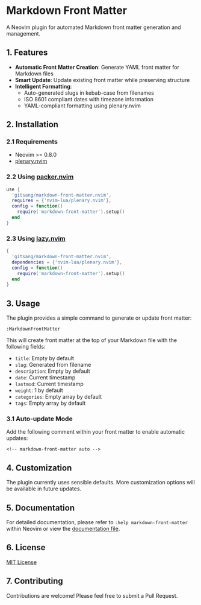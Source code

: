 # Markdown Front Matter

A Neovim plugin for automated Markdown front matter generation and management.

## 1. Features

- **Automatic Front Matter Creation**: Generate YAML front matter for Markdown files
- **Smart Update**: Update existing front matter while preserving structure
- **Intelligent Formatting**:
  - Auto-generated slugs in kebab-case from filenames
  - ISO 8601 compliant dates with timezone information
  - YAML-compliant formatting using plenary.nvim

## 2. Installation

### 2.1 Requirements

- Neovim >= 0.8.0
- [plenary.nvim](https://github.com/nvim-lua/plenary.nvim)

### 2.2 Using [packer.nvim](https://github.com/wbthomason/packer.nvim)

```lua
use {
  'gitsang/markdown-front-matter.nvim',
  requires = {'nvim-lua/plenary.nvim'},
  config = function()
    require('markdown-front-matter').setup()
  end
}
```

### 2.3 Using [lazy.nvim](https://github.com/folke/lazy.nvim)

```lua
{
  'gitsang/markdown-front-matter.nvim',
  dependencies = {'nvim-lua/plenary.nvim'},
  config = function()
    require('markdown-front-matter').setup()
  end
}
```

## 3. Usage

The plugin provides a simple command to generate or update front matter:

```
:MarkdownFrontMatter
```

This will create front matter at the top of your Markdown file with the following fields:

- `title`: Empty by default
- `slug`: Generated from filename
- `description`: Empty by default
- `date`: Current timestamp
- `lastmod`: Current timestamp
- `weight`: 1 by default
- `categories`: Empty array by default
- `tags`: Empty array by default

### 3.1 Auto-update Mode

Add the following comment within your front matter to enable automatic updates:

```
<!-- markdown-front-matter auto -->
```

## 4. Customization

The plugin currently uses sensible defaults. More customization options will be available in future updates.

## 5. Documentation

For detailed documentation, please refer to `:help markdown-front-matter` within Neovim or view the [documentation file](doc/markdown-front-matter.txt).

## 6. License

[MIT License](LICENSE)

## 7. Contributing

Contributions are welcome! Please feel free to submit a Pull Request.
